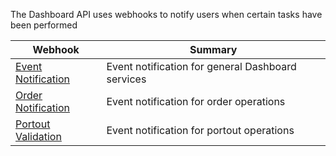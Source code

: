 The Dashboard API uses webhooks to notify users when certain tasks have been performed

| Webhook | Summary |
|--|--|
| [Event Notification](./eventNotification.md) | Event notification for general Dashboard services |
| [Order Notification](./orderNotification.md) | Event notification for order operations |
| [Portout Validation](./portoutValidation.md) | Event notification for portout operations |
